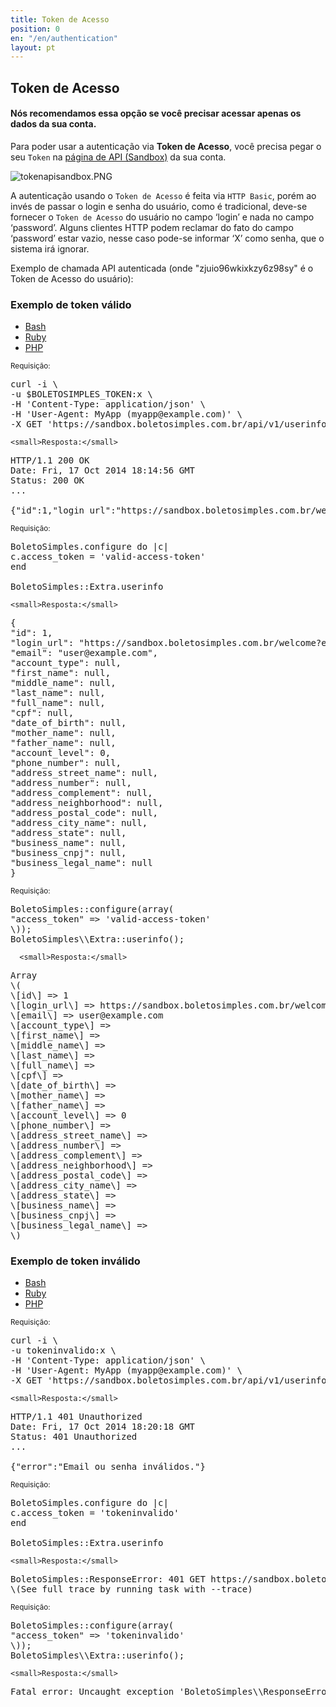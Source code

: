 ```yaml
---
title: Token de Acesso
position: 0
en: "/en/authentication"
layout: pt
---
```


## Token de Acesso

#### Nós recomendamos essa opção se você precisar acessar apenas os dados da sua conta.

Para poder usar a autenticação via **Token de Acesso**, você precisa pegar o seu `Token` na [página de API (Sandbox)](https://sandbox.boletosimples.com.br/conta/api) da sua conta.

![tokenapisandbox.PNG](/uploads/tokenapisandbox.PNG)

A autenticação usando o `Token de Acesso` é feita via `HTTP Basic`, porém ao invés de passar o login e senha do usuário, como é tradicional, deve-se fornecer o `Token de Acesso` do usuário no campo ‘login’ e nada no campo ‘password’. Alguns clientes HTTP podem reclamar do fato do campo ‘password’ estar vazio, nesse caso pode-se informar ‘X’ como senha, que o sistema irá ignorar.

Exemplo de chamada API autenticada (onde "zjuio96wkixkzy6z98sy" é o Token de Acesso do usuário):

### Exemplo de token válido

<ul class="nav nav-tabs" role="tablist">
<li class="active"><a href="#bash" role="tab" data-toggle="tab">Bash</a></li>
<li><a href="#ruby" role="tab" data-toggle="tab">Ruby</a></li>
<li><a href="#php" role="tab" data-toggle="tab">PHP</a></li>
</ul>

<div class="tab-content">
<div class="tab-pane active" id="bash">
<small>Requisição:</small>

<pre class="bash">
curl -i \
-u $BOLETOSIMPLES_TOKEN:x \
-H 'Content-Type: application/json' \
-H 'User-Agent: MyApp (myapp@example.com)' \
-X GET 'https://sandbox.boletosimples.com.br/api/v1/userinfo'
</pre>

    <small>Resposta:</small>

<pre class="http">
HTTP/1.1 200 OK
Date: Fri, 17 Oct 2014 18:14:56 GMT
Status: 200 OK
...

{"id":1,"login_url":"https://sandbox.boletosimples.com.br/welcome?email=user%40example.com\\u0026token=xxx","email":"user@example.com","account_type":null,"first_name":null,"middle_name":null,"last_name":null,"full_name":null,"cpf":null,"date_of_birth":null,"mother_name":null,"father_name":null,"account_level":0,"phone_number":null,"address_street_name":null,"address_number":null,"address_complement":null,"address_neighborhood":null,"address_postal_code":null,"address_city_name":null,"address_state":null,"business_name":null,"business_cnpj":null,"business_legal_name":null}
</pre>
</div>
<div class="tab-pane" id="ruby">
<small>Requisição:</small>

<pre class="ruby">
BoletoSimples.configure do |c|
c.access_token = 'valid-access-token'
end

BoletoSimples::Extra.userinfo
</pre>

    <small>Resposta:</small>

<pre class="ruby">
{
"id": 1,
"login_url": "https://sandbox.boletosimples.com.br/welcome?email=user%40example.com&token=xxx",
"email": "user@example.com",
"account_type": null,
"first_name": null,
"middle_name": null,
"last_name": null,
"full_name": null,
"cpf": null,
"date_of_birth": null,
"mother_name": null,
"father_name": null,
"account_level": 0,
"phone_number": null,
"address_street_name": null,
"address_number": null,
"address_complement": null,
"address_neighborhood": null,
"address_postal_code": null,
"address_city_name": null,
"address_state": null,
"business_name": null,
"business_cnpj": null,
"business_legal_name": null
}
</pre>
</div>
<div class="tab-pane" id="php">
<small>Requisição:</small>

<pre class="php">
BoletoSimples::configure(array(
"access_token" => 'valid-access-token'
\));
BoletoSimples\\Extra::userinfo();
</pre>

      <small>Resposta:</small>

<pre class="php">
Array
\(
\[id\] => 1
\[login_url\] => https://sandbox.boletosimples.com.br/welcome?email=user%40example.com&token=xxx
\[email\] => user@example.com
\[account_type\] =>
\[first_name\] =>
\[middle_name\] =>
\[last_name\] =>
\[full_name\] =>
\[cpf\] =>
\[date_of_birth\] =>
\[mother_name\] =>
\[father_name\] =>
\[account_level\] => 0
\[phone_number\] =>
\[address_street_name\] =>
\[address_number\] =>
\[address_complement\] =>
\[address_neighborhood\] =>
\[address_postal_code\] =>
\[address_city_name\] =>
\[address_state\] =>
\[business_name\] =>
\[business_cnpj\] =>
\[business_legal_name\] =>
\)
</pre>
</div>
</div>

### Exemplo de token inválido

<ul class="nav nav-tabs" role="tablist">
<li class="active"><a href="#bash2" role="tab" data-toggle="tab">Bash</a></li>
<li><a href="#ruby2" role="tab" data-toggle="tab">Ruby</a></li>
<li><a href="#php2" role="tab" data-toggle="tab">PHP</a></li>
</ul>

<div class="tab-content">
<div class="tab-pane active" id="bash2">
<small>Requisição:</small>

<pre class="bash">
curl -i \
-u tokeninvalido:x \
-H 'Content-Type: application/json' \
-H 'User-Agent: MyApp (myapp@example.com)' \
-X GET 'https://sandbox.boletosimples.com.br/api/v1/userinfo'
</pre>

    <small>Resposta:</small>

<pre class="http">
HTTP/1.1 401 Unauthorized
Date: Fri, 17 Oct 2014 18:20:18 GMT
Status: 401 Unauthorized
...

{"error":"Email ou senha inválidos."}
</pre>
</div>
<div class="tab-pane" id="ruby2">
<small>Requisição:</small>

<pre class="ruby">
BoletoSimples.configure do |c|
c.access_token = 'tokeninvalido'
end

BoletoSimples::Extra.userinfo
</pre>

    <small>Resposta:</small>

<pre class="bash">
BoletoSimples::ResponseError: 401 GET https://sandbox.boletosimples.com.br/api/v1/userinfo.json (Você precisa se logar ou registrar antes de prosseguir.)
\(See full trace by running task with --trace)
</pre>
</div>
<div class="tab-pane" id="php2">
<small>Requisição:</small>

<pre class="php">
BoletoSimples::configure(array(
"access_token" => 'tokeninvalido'
\));
BoletoSimples\\Extra::userinfo();
</pre>

    <small>Resposta:</small>

<pre class="bash">
Fatal error: Uncaught exception 'BoletoSimples\\ResponseError' with message 'Você precisa se logar ou registrar antes de prosseguir.'
</pre>
</div>
</div>